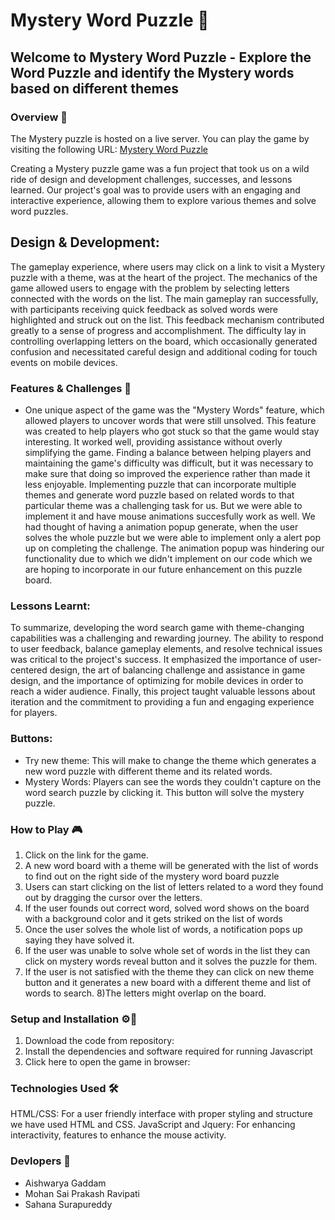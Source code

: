 # Mystery Word Puzzle :mag_right:

## Welcome to Mystery Word Puzzle -  Explore the Word Puzzle and identify the Mystery words based on different themes

### Overview 📖
The Mystery puzzle is hosted on a live server. You can play the game by visiting the following URL: [Mystery Word Puzzle](https://sahanasurapureddy.github.io/MysteryWordPuzzle/)

Creating a Mystery puzzle game was a fun project that took us on a wild ride of design and development challenges, successes, and lessons learned. Our project's goal was to provide users with an engaging and interactive experience, allowing them to explore various themes and solve word puzzles.

## Design & Development:
The gameplay experience, where users may click on a link to visit a Mystery puzzle with a theme, was at the heart of the project. The mechanics of the game allowed users to engage with the problem by selecting letters connected with the words on the list. The main gameplay ran successfully, with participants receiving quick feedback as solved words were highlighted and struck out on the list. This feedback mechanism contributed greatly to a sense of progress and accomplishment. The difficulty lay in controlling overlapping letters on the board, which occasionally generated confusion and necessitated careful design and additional coding for touch events on mobile devices.

### Features & Challenges 💾
* One unique aspect of the game was the "Mystery Words" feature, which allowed players to uncover words that were still unsolved. This feature was created to help players who got stuck so that the game would stay interesting. It worked well, providing assistance without overly simplifying the game. Finding a balance between helping players and maintaining the game's difficulty was difficult, but it was necessary to make sure that doing so improved the experience rather than made it less enjoyable. Implementing puzzle that can incorporate multiple themes and generate word puzzle based on related words to that particular theme was a challenging task for us. But we were able to implement it and have mouse animations succesfully work as well. We had thought of having a animation popup generate, when the user solves the whole puzzle but we were able to implement only a alert pop up on completing the challenge. The animation popup was hindering our functionality due to which we didn't implement on our code which we are hoping to  incorporate in our future enhancement on this puzzle board. 

### Lessons Learnt:
To summarize, developing the word search game with theme-changing capabilities was a challenging and rewarding journey. The ability to respond to user feedback, balance gameplay elements, and resolve technical issues was critical to the project's success. It emphasized the importance of user-centered design, the art of balancing challenge and assistance in game design, and the importance of optimizing for mobile devices in order to reach a wider audience. Finally, this project taught valuable lessons about iteration and the commitment to providing a fun and engaging experience for players.

### Buttons:
* Try new theme: This will make to change the theme which generates a new word puzzle with different theme and its related words.
* Mystery Words: Players can see the words they couldn't capture on the word search puzzle by clicking it. This button will solve the mystery puzzle.

### How to Play 🎮
1) Click on the link for the game.
2) A new word board with a theme will be generated with the list of words to find out on the right side of the mystery word board puzzle
3) Users can start clicking on the list of letters related to a word they found out by dragging the cursor over the letters.
4) If the user founds out correct word, solved word shows on the board with a background color and it gets striked on the list of words
5) Once the user solves the whole list of words, a notification pops up saying they have solved it.
6) If the user was unable to solve whole set of words in the list they can click on mystery words reveal button and it solves the puzzle for them.
7) If the user is not satisfied with the theme they can click on new theme button and it generates a new board with a different theme and list of words to search.
8)The letters might overlap on the board.

### Setup and Installation ⚙️📄
1. Download the code from repository:
2. Install the dependencies and software required for running Javascript
3. Click here to open the game in browser: 

### Technologies Used 🛠

HTML/CSS: For a user friendly interface with proper styling and structure we have used HTML and CSS.
JavaScript and Jquery: For enhancing interactivity, features to enhance the mouse activity.

### Devlopers 🤝
* Aishwarya Gaddam
* Mohan Sai Prakash Ravipati
* Sahana Surapureddy

